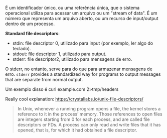 É um identificador único, ou uma referência única, que o sistema operacional utiliza para acessar um arquivo ou um "stream of data". É um número que representa um arquivo aberto, ou um recurso de input/output dentro de um processo. 

**Standard file descriptors**:
- stdin: file descriptor 0, utilizado para input (por exemplo, ler algo do teclado).
- stdout: file descriptor 1, utilizado para output.
- stderr: file descriptor2, utilizado para mensagens de erro. 

O stderr, no entanto, serve para do que para armazenar mensagens de erro. `stderr` provides a standardized way for programs to output messages that are separate from normal output. 

Um exemplo disso é curl example.com 2>tmp/headers

Really cool explanation: https://crystallabs.io/unix-file-descriptors/
> In Unix, whenever a running program opens a file, the kernel stores a reference to it in the process’ memory. Those references to open files are integers starting from 0 for each process, and are called file descriptors or FDs. A process can only read and write files that it has opened, that is, for which it had obtained a file descriptor.



